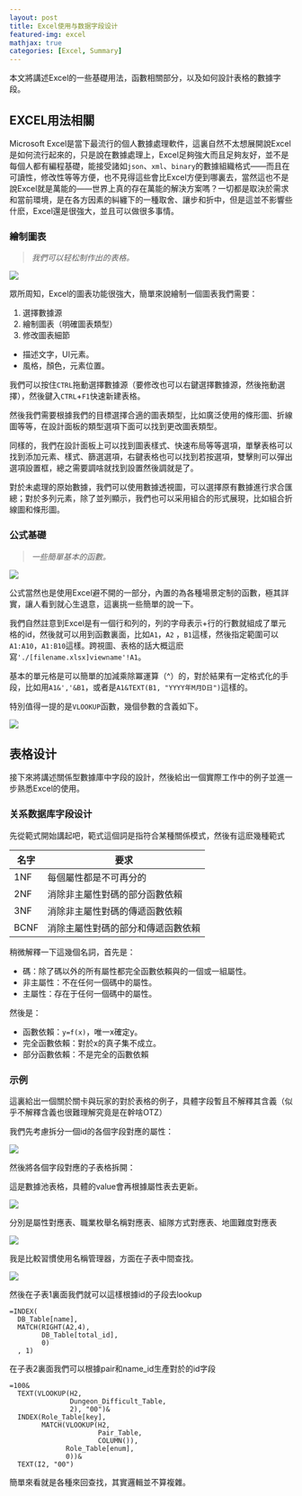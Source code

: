 ```yaml
---
layout: post
title: Excel使用与数据字段设计
featured-img: excel
mathjax: true
categories: [Excel, Summary]
---
```


本文將講述Excel的一些基礎用法，函數相關部分，以及如何設計表格的數據字段。

<!--more-->

## EXCEL用法相關

Microsoft Excel是當下最流行的個人數據處理軟件，這裏自然不太想展開說Excel是如何流行起來的，只是說在數據處理上，Excel足夠強大而且足夠友好，並不是每個人都有編程基礎，能接受諸如`json`、`xml`、`binary`的數據組織格式——而且在可讀性，修改性等等方便，也不見得這些會比Excel方便到哪裏去，當然這也不是說Excel就是萬能的——世界上真的存在萬能的解決方案嗎？一切都是取決於需求和當前環境，是在各方因素的糾纏下的一種取舍、讓步和折中，但是這並不影響些什麽，Excel還是很強大，並且可以做很多事情。

### 繪制圖表

> *我們可以轻松制作出的表格。*

![]({{site.img_url}}/skill/excel/plot.png)


眾所周知，Excel的圖表功能很強大，簡單來說繪制一個圖表我們需要：

1. 選擇數據源
2. 繪制圖表（明確圖表類型）
3. 修改圖表細節
  + 描述文字，UI元素。
  + 風格，顏色，元素位置。

我們可以按住`CTRL`拖動選擇數據源（要修改也可以右鍵選擇數據源，然後拖動選擇），然後鍵入`CTRL`+`F1`快速新建表格。

然後我們需要根據我們的目標選擇合適的圖表類型，比如廣泛使用的條形圖、折線圖等等，在設計面板的類型選項下面可以找到更改圖表類型。

同樣的，我們在設計面板上可以找到圖表樣式、快速布局等等選項，單擊表格可以找到添加元素、樣式、篩選選項，右鍵表格也可以找到若按選項，雙擊則可以彈出選項設置框，總之需要調啥就找到設置然後調就是了。

對於未處理的原始數據，我們可以使用數據透視圖，可以選擇原有數據進行求合匯總；對於多列元素，除了並列顯示，我們也可以采用組合的形式展現，比如組合折線圖和條形圖。


### 公式基礎

> *一些簡單基本的函數。*

![]({{site.img_url}}/skill/excel/function.jpg)


公式當然也是使用Excel避不開的一部分，內置的為各種場景定制的函數，極其詳實，讓人看到就心生退意，這裏挑一些簡單的說一下。

我們自然註意到Excel是有一個行和列的，列的字母表示+行的行數就組成了單元格的id，然後就可以用到函數裏面，比如`A1`，`A2` ，`B1`這樣，然後指定範圍可以`A1:A10`，`A1:B10`這樣。跨視圖、表格的話大概這麽寫`'./[filename.xlsx]viewname'!A1`。

基本的單元格是可以簡單的加減乘除冪運算（^）的，對於結果有一定格式化的手段，比如用`A1&','&B1`，或者是`A1&TEXT(B1, "YYYY年M月D日")`這樣的。

特別值得一提的是`VLOOKUP`函數，幾個參數的含義如下。

![]({{site.img_url}}/skill/excel/vlookup.jpg)


## 表格设计

接下來將講述關係型數據庫中字段的設計，然後給出一個實際工作中的例子並進一步熟悉Excel的使用。

### 关系数据库字段设计

先從範式開始講起吧，範式這個詞是指符合某種關係模式，然後有這麽幾種範式

|名字|要求|
|--|--|
|1NF|每個屬性都是不可再分的|
|2NF|消除非主屬性對碼的部分函數依賴|
|3NF|消除非主屬性對碼的傳遞函數依賴|
|BCNF|消除主屬性對碼的部分和傳遞函數依賴|

稍微解釋一下這幾個名詞，首先是：
+ 碼：除了碼以外的所有屬性都完全函數依賴與的一個或一組屬性。
+ 非主屬性：不在任何一個碼中的屬性。
+ 主屬性：存在于任何一個碼中的屬性。

然後是：
+ 函數依賴：`y=f(x)`，唯一x確定y。
+ 完全函數依賴：對於x的真子集不成立。
+ 部分函數依賴：不是完全的函數依賴

### 示例

這裏給出一個關於關卡與玩家的對於表格的例子，具體字段暫且不解釋其含義（似乎不解釋含義也很難理解究竟是在幹啥OTZ）

我們先考慮拆分一個id的各個字段對應的屬性：

![]({{site.img_url}}/skill/excel/id.png)

然後將各個字段對應的子表格拆開：

這是數據池表格，具體的value會再根據屬性表去更新。

![]({{site.img_url}}/skill/excel/table1.png)

分別是屬性對應表、職業枚舉名稱對應表、組隊方式對應表、地圖難度對應表

![]({{site.img_url}}/skill/excel/table2.png)

我是比較習慣使用名稱管理器，方面在子表中間查找。

![]({{site.img_url}}/skill/excel/name.png)

然後在子表1裏面我們就可以這樣根據id的子段去lookup
```excel
=INDEX(
  DB_Table[name], 
  MATCH(RIGHT(A2,4), 
        DB_Table[total_id], 
        0)
  , 1)
```

在子表2裏面我們可以根據pair和name_id生產對於的id字段
```
=100&
  TEXT(VLOOKUP(H2, 
               Dungeon_Difficult_Table, 
               2), "00")&
  INDEX(Role_Table[key], 
        MATCH(VLOOKUP(H2, 
                      Pair_Table, 
                      COLUMN()), 
              Role_Table[enum],
              0))&
  TEXT(I2, "00")
```

簡單來看就是各種來回查找，其實邏輯並不算複雜。